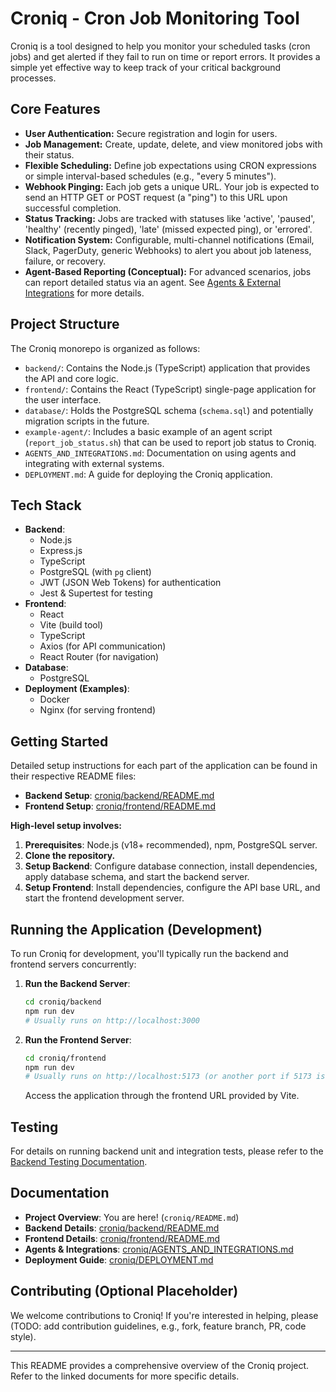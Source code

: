 # Croniq - Cron Job Monitoring Tool

Croniq is a tool designed to help you monitor your scheduled tasks (cron jobs) and get alerted if they fail to run on time or report errors. It provides a simple yet effective way to keep track of your critical background processes.

## Core Features

*   **User Authentication:** Secure registration and login for users.
*   **Job Management:** Create, update, delete, and view monitored jobs with their status.
*   **Flexible Scheduling:** Define job expectations using CRON expressions or simple interval-based schedules (e.g., "every 5 minutes").
*   **Webhook Pinging:** Each job gets a unique URL. Your job is expected to send an HTTP GET or POST request (a "ping") to this URL upon successful completion.
*   **Status Tracking:** Jobs are tracked with statuses like 'active', 'paused', 'healthy' (recently pinged), 'late' (missed expected ping), or 'errored'.
*   **Notification System:** Configurable, multi-channel notifications (Email, Slack, PagerDuty, generic Webhooks) to alert you about job lateness, failure, or recovery.
*   **Agent-Based Reporting (Conceptual):** For advanced scenarios, jobs can report detailed status via an agent. See [Agents & External Integrations](./AGENTS_AND_INTEGRATIONS.md) for more details.

## Project Structure

The Croniq monorepo is organized as follows:

*   `backend/`: Contains the Node.js (TypeScript) application that provides the API and core logic.
*   `frontend/`: Contains the React (TypeScript) single-page application for the user interface.
*   `database/`: Holds the PostgreSQL schema (`schema.sql`) and potentially migration scripts in the future.
*   `example-agent/`: Includes a basic example of an agent script (`report_job_status.sh`) that can be used to report job status to Croniq.
*   `AGENTS_AND_INTEGRATIONS.md`: Documentation on using agents and integrating with external systems.
*   `DEPLOYMENT.md`: A guide for deploying the Croniq application.

## Tech Stack

*   **Backend**:
    *   Node.js
    *   Express.js
    *   TypeScript
    *   PostgreSQL (with `pg` client)
    *   JWT (JSON Web Tokens) for authentication
    *   Jest & Supertest for testing
*   **Frontend**:
    *   React
    *   Vite (build tool)
    *   TypeScript
    *   Axios (for API communication)
    *   React Router (for navigation)
*   **Database**:
    *   PostgreSQL
*   **Deployment (Examples)**:
    *   Docker
    *   Nginx (for serving frontend)

## Getting Started

Detailed setup instructions for each part of the application can be found in their respective README files:

*   **Backend Setup**: [croniq/backend/README.md](./backend/README.md)
*   **Frontend Setup**: [croniq/frontend/README.md](./frontend/README.md)

**High-level setup involves:**

1.  **Prerequisites**: Node.js (v18+ recommended), npm, PostgreSQL server.
2.  **Clone the repository.**
3.  **Setup Backend**: Configure database connection, install dependencies, apply database schema, and start the backend server.
4.  **Setup Frontend**: Install dependencies, configure the API base URL, and start the frontend development server.

## Running the Application (Development)

To run Croniq for development, you'll typically run the backend and frontend servers concurrently:

1.  **Run the Backend Server**:
    ```bash
    cd croniq/backend
    npm run dev 
    # Usually runs on http://localhost:3000
    ```
2.  **Run the Frontend Server**:
    ```bash
    cd croniq/frontend
    npm run dev
    # Usually runs on http://localhost:5173 (or another port if 5173 is busy)
    ```
    Access the application through the frontend URL provided by Vite.

## Testing

For details on running backend unit and integration tests, please refer to the [Backend Testing Documentation](./backend/README.md#testing).

## Documentation

*   **Project Overview**: You are here! (`croniq/README.md`)
*   **Backend Details**: [croniq/backend/README.md](./backend/README.md)
*   **Frontend Details**: [croniq/frontend/README.md](./frontend/README.md)
*   **Agents & Integrations**: [croniq/AGENTS_AND_INTEGRATIONS.md](./AGENTS_AND_INTEGRATIONS.md)
*   **Deployment Guide**: [croniq/DEPLOYMENT.md](./DEPLOYMENT.md)

## Contributing (Optional Placeholder)

We welcome contributions to Croniq! If you're interested in helping, please (TODO: add contribution guidelines, e.g., fork, feature branch, PR, code style).

---

This README provides a comprehensive overview of the Croniq project. Refer to the linked documents for more specific details.
